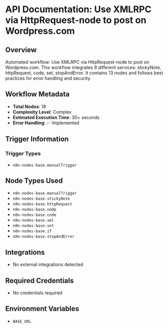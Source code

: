 # API Documentation: Use XMLRPC via HttpRequest-node to post on Wordpress.com

## Overview
Automated workflow: Use XMLRPC via HttpRequest-node to post on Wordpress.com. This workflow integrates 9 different services: stickyNote, httpRequest, code, set, stopAndError. It contains 13 nodes and follows best practices for error handling and security.

## Workflow Metadata
- **Total Nodes**: 18
- **Complexity Level**: Complex
- **Estimated Execution Time**: 30+ seconds
- **Error Handling**: ✅ Implemented

## Trigger Information
### Trigger Types
- `n8n-nodes-base.manualTrigger`

## Node Types Used
- `n8n-nodes-base.manualTrigger`
- `n8n-nodes-base.stickyNote`
- `n8n-nodes-base.httpRequest`
- `n8n-nodes-base.noOp`
- `n8n-nodes-base.code`
- `n8n-nodes-base.xml`
- `n8n-nodes-base.set`
- `n8n-nodes-base.if`
- `n8n-nodes-base.stopAndError`

## Integrations
- No external integrations detected

## Required Credentials
- No credentials required

## Environment Variables
- `BASE_URL`
